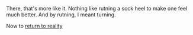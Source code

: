 There, that's more like it. Nothing like rutning a sock heel to make one feel much better.
And by rutning, I meant turning.

Now to [return to reality](../marshmallow.md)
